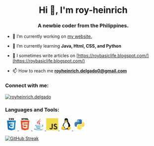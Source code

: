 <h1 align="center">Hi 👋, I'm roy-heinrich</h1>
<h3 align="center">A newbie coder from the Philippines.</h3>

- 🔭 I’m currently working on [my website.](https://roy-heinrich.github.io/my-website/)

- 🌱 I’m currently learning **Java, Html, CSS, and Python**

- 📝 I sometimes write articles on [https://roybasiclife.blogspot.com/](https://roybasiclife.blogspot.com/)

- 📫 How to reach me **royheinrich.delgado0@gmail.com**

<h3 align="left">Connect with me:</h3>
<p align="left">
<a href="https://fb.com/royheinrich.delgado" target="blank"><img align="center" src="https://raw.githubusercontent.com/rahuldkjain/github-profile-readme-generator/master/src/images/icons/Social/facebook.svg" alt="royheinrich.delgado" height="30" width="40" /></a>
</p>

<h3 align="left">Languages and Tools:</h3>
<p align="left"> <a href="https://www.w3schools.com/css/" target="_blank" rel="noreferrer"> <img src="https://raw.githubusercontent.com/devicons/devicon/master/icons/css3/css3-original-wordmark.svg" alt="css3" width="40" height="40"/> </a> <a href="https://www.w3.org/html/" target="_blank" rel="noreferrer"> <img src="https://raw.githubusercontent.com/devicons/devicon/master/icons/html5/html5-original-wordmark.svg" alt="html5" width="40" height="40"/> </a> <a href="https://www.java.com" target="_blank" rel="noreferrer"> <img src="https://raw.githubusercontent.com/devicons/devicon/master/icons/java/java-original.svg" alt="java" width="40" height="40"/> </a> <a href="https://developer.mozilla.org/en-US/docs/Web/JavaScript" target="_blank" rel="noreferrer"> <img src="https://raw.githubusercontent.com/devicons/devicon/master/icons/javascript/javascript-original.svg" alt="javascript" width="40" height="40"/> </a> <a href="https://www.linux.org/" target="_blank" rel="noreferrer"> <img src="https://raw.githubusercontent.com/devicons/devicon/master/icons/linux/linux-original.svg" alt="linux" width="40" height="40"/> </a> <a href="https://www.python.org" target="_blank" rel="noreferrer"> <img src="https://raw.githubusercontent.com/devicons/devicon/master/icons/python/python-original.svg" alt="python" width="40" height="40"/> </a> </p>

[![GitHub Streak](http://github-readme-streak-stats.herokuapp.com?user=roy-heinrich&theme=onedark)](https://git.io/streak-stats)

